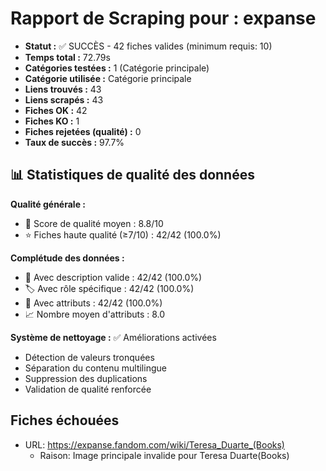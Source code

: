 # Rapport de Scraping pour : expanse
- **Statut :** ✅ SUCCÈS - 42 fiches valides (minimum requis: 10)
- **Temps total :** 72.79s
- **Catégories testées :** 1 (Catégorie principale)
- **Catégorie utilisée :** Catégorie principale
- **Liens trouvés :** 43
- **Liens scrapés :** 43
- **Fiches OK :** 42
- **Fiches KO :** 1
- **Fiches rejetées (qualité) :** 0
- **Taux de succès :** 97.7%

## 📊 Statistiques de qualité des données

**Qualité générale :**
- 🎯 Score de qualité moyen : 8.8/10
- ⭐ Fiches haute qualité (≥7/10) : 42/42 (100.0%)

**Complétude des données :**
- 📝 Avec description valide : 42/42 (100.0%)
- 🏷️ Avec rôle spécifique : 42/42 (100.0%)
- 🔖 Avec attributs : 42/42 (100.0%)
- 📈 Nombre moyen d'attributs : 8.0

**Système de nettoyage :** ✅ Améliorations activées
- Détection de valeurs tronquées
- Séparation du contenu multilingue  
- Suppression des duplications
- Validation de qualité renforcée

## Fiches échouées
- URL: https://expanse.fandom.com/wiki/Teresa_Duarte_(Books)
  - Raison: Image principale invalide pour Teresa Duarte(Books)
